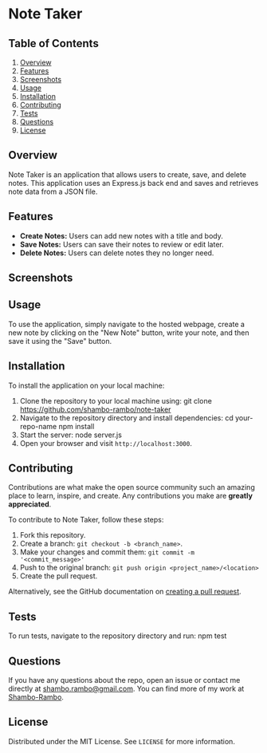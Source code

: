 # Note Taker

## Table of Contents
1. [Overview](#overview)
2. [Features](#features)
3. [Screenshots](#screenshots)
4. [Usage](#usage)
5. [Installation](#installation)
6. [Contributing](#contributing)
7. [Tests](#tests)
8. [Questions](#questions)
9. [License](#license)

## Overview
Note Taker is an application that allows users to create, save, and delete notes. This application uses an Express.js back end and saves and retrieves note data from a JSON file.

## Features
- **Create Notes:** Users can add new notes with a title and body.
- **Save Notes:** Users can save their notes to review or edit later.
- **Delete Notes:** Users can delete notes they no longer need.

## Screenshots

## Usage
To use the application, simply navigate to the hosted webpage, create a new note by clicking on the "New Note" button, write your note, and then save it using the "Save" button.

## Installation
To install the application on your local machine:
1. Clone the repository to your local machine using: 
git clone https://github.com/shambo-rambo/note-taker
2. Navigate to the repository directory and install dependencies:
cd your-repo-name
npm install
3. Start the server:
node server.js
4. Open your browser and visit `http://localhost:3000`.

## Contributing
Contributions are what make the open source community such an amazing place to learn, inspire, and create. Any contributions you make are **greatly appreciated**.

To contribute to Note Taker, follow these steps:

1. Fork this repository.
2. Create a branch: `git checkout -b <branch_name>`.
3. Make your changes and commit them: `git commit -m '<commit_message>'`
4. Push to the original branch: `git push origin <project_name>/<location>`
5. Create the pull request.

Alternatively, see the GitHub documentation on [creating a pull request](https://docs.github.com/en/github/collaborating-with-issues-and-pull-requests/creating-a-pull-request).

## Tests
To run tests, navigate to the repository directory and run:
npm test


## Questions
If you have any questions about the repo, open an issue or contact me directly at [shambo.rambo@gmail.com](shambo.rambo@gmail.com). You can find more of my work at [Shambo-Rambo](https://github.com/shambo-rambo).

## License
Distributed under the MIT License. See `LICENSE` for more information.

